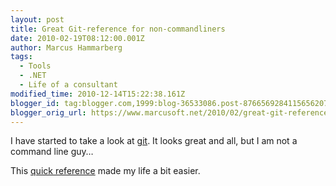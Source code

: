 ```yaml
---
layout: post
title: Great Git-reference for non-commandliners
date: 2010-02-19T08:12:00.001Z
author: Marcus Hammarberg
tags:
  - Tools
  - .NET
  - Life of a consultant
modified_time: 2010-12-14T15:22:38.161Z
blogger_id: tag:blogger.com,1999:blog-36533086.post-8766569284115656207
blogger_orig_url: https://www.marcusoft.net/2010/02/great-git-reference-for-non.html
---
```



I have started to take a look at
<a href="http://git-scm.com/" target="_blank">git</a>. It looks great
and all, but I am not a command line guy…

This <a href="http://jonas.nitro.dk/git/quick-reference.html"
target="_blank">quick reference</a> made my life a bit easier.
